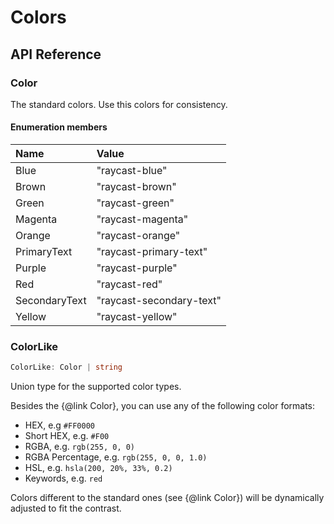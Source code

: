 # Colors

## API Reference

### Color

The standard colors. Use this colors for consistency.

#### Enumeration members

| Name | Value |
| :--- | :--- |
| Blue | "raycast-blue" |
| Brown | "raycast-brown" |
| Green | "raycast-green" |
| Magenta | "raycast-magenta" |
| Orange | "raycast-orange" |
| PrimaryText | "raycast-primary-text" |
| Purple | "raycast-purple" |
| Red | "raycast-red" |
| SecondaryText | "raycast-secondary-text" |
| Yellow | "raycast-yellow" |

### ColorLike

```typescript
ColorLike: Color | string
```

Union type for the supported color types.

Besides the {@link Color}, you can use any of the following color formats:

* HEX, e.g `#FF0000`
* Short HEX, e.g. `#F00`
* RGBA, e.g. `rgb(255, 0, 0)`
* RGBA Percentage, e.g. `rgb(255, 0, 0, 1.0)`
* HSL, e.g. `hsla(200, 20%, 33%, 0.2)`
* Keywords, e.g. `red`

Colors different to the standard ones \(see {@link Color}\) will be dynamically adjusted to fit the contrast.

